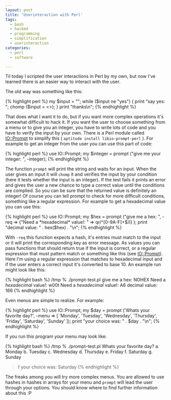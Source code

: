 ```yaml
---
layout: post
title: 'Userinteraction with Perl'
tags:
  - bash
  - hacked
  - programming
  - simplification
  - userinteraction
categories:
  - perl
  - software

---
```


Til today I scripted the user interactions in Perl by my own, but now I've learned there is an easier way to interact with the user.

The old way was something like this:



{% highlight perl %}
my $input = "";
while ($input ne "yes")
{
    print "say yes: ";
    chomp ($input = <>); 
}
print "thanks\\n";
{% endhighlight %}



That does what I want it to do, but if you want more complex operations it's somewhat difficult to hack it. If you want the user to choose something from a menu or to give you an integer, you have to write lots of code and you have to verify the input by your own.
There is a Perl module called <a href="http://search.cpan.org/~dconway/IO-Prompt-0.997001/lib/IO/Prompt.pm">IO::Prompt</a> to simplify this ( `aptitude install libio-prompt-perl` ). For example to get an integer from the user you can use this part of code:



{% highlight perl %}
use IO::Prompt;
my $integer = prompt ("give me your integer: ", -integer);
{% endhighlight %}



The function  `prompt`  will print the string and waits for an input. When the user gives an input it will  `chomp`  it and verifies the input by your condition (here it tests whether the input is an integer). If the test fails it prints an error and gives the user a new chance to type a correct value until the conditions are complied. So you can be sure that the returned value is definitely an integer!
Of course you can tell prompt to check for more difficult conditions, something like a regular expression. For example to get a hexadecimal value you can use this:



{% highlight perl %}
use IO::Prompt;
my $hex = prompt ("give me a hex: ",
			 -req => {"Need a *hexadecimal* value!: " => qr/^[0-9A-F]+$/i}
			 );
print "decimal value: " . hex($hex) . "\\n";
{% endhighlight %}



With  `-req`  this function expects a hash, it's entries must match to the input or it will print the corresponding key as error message. As values you can pass functions that should return true if the input is correct, or a regular expression that must pattern match or something like this (see <a href="http://search.cpan.org/~dconway/IO-Prompt-0.997001/lib/IO/Prompt.pm">IO::Prompt</a>). Here I'm using a regular expression that matches to hexadecimal input and if the user enters a correct input it's converted to base 10. An example run might look like this:



{% highlight bash %}
/tmp % ./prompt-test.pl
give me a hex: NOHEX
Need a *hexadecimal* value!: w00t
Need a *hexadecimal* value!: A6
decimal value: 166
{% endhighlight %}



Even menus are simple to realize. For example:



{% highlight perl %}
use IO::Prompt;
my $day = prompt ('Whats your favorite day?',
				-menu =>
				[
					'Monday',
					'Tuesday',
					'Wednesday',
					'Thursday',
					'Friday',
					'Saturday',
					'Sunday'
				]);
print "your choice was: " . $day . "\\n";
{% endhighlight %}



If you run this program your menu may look like:



{% highlight bash %}
/tmp % ./prompt-test.pl
Whats your favorite day?
     a. Monday
     b. Tuesday
     c. Wednesday
     d. Thursday
     e. Friday
     f. Saturday
     g. Sunday

> f
your choice was: Saturday
{% endhighlight %}



The freaks among you will try more complex menus. You are allowed to use hashes in hashes in arrays for your menu and  `prompt`  will lead the user through your options. You should know where to find further information about this :P
